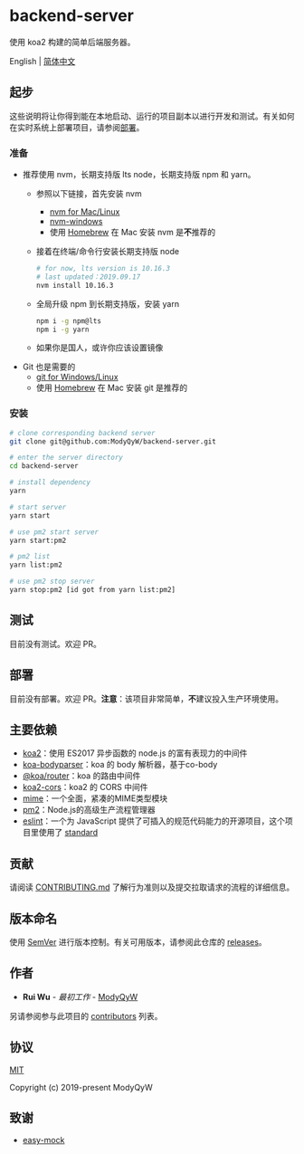 # backend-server

使用 koa2 构建的简单后端服务器。

English | [简体中文](README.CN.md)

## 起步

这些说明将让你得到能在本地启动、运行的项目副本以进行开发和测试。有关如何在实时系统上部署项目，请参阅[部署](#部署)。

### 准备

- 推荐使用 nvm，长期支持版 lts node，长期支持版 npm 和 yarn。
  - 参照以下链接，首先安装 nvm
    - [nvm for Mac/Linux](https://github.com/nvm-sh/nvm)
    - [nvm-windows](https://github.com/coreybutler/nvm-windows)
    - 使用 [Homebrew](https://brew.sh/) 在 Mac 安装 nvm 是**不**推荐的
  - 接着在终端/命令行安装长期支持版 node

    ```sh
    # for now, lts version is 10.16.3
    # last updated：2019.09.17
    nvm install 10.16.3
    ```

  - 全局升级 npm 到长期支持版，安装 yarn

    ```sh
    npm i -g npm@lts
    npm i -g yarn
    ```

  - 如果你是国人，或许你应该设置镜像
- Git 也是需要的
  - [git for Windows/Linux](https://git-scm.com/downloads)
  - 使用 [Homebrew](https://brew.sh/) 在 Mac 安装 git 是推荐的

### 安装

```sh
# clone corresponding backend server
git clone git@github.com:ModyQyW/backend-server.git

# enter the server directory
cd backend-server

# install dependency
yarn

# start server
yarn start

# use pm2 start server
yarn start:pm2

# pm2 list
yarn list:pm2

# use pm2 stop server
yarn stop:pm2 [id got from yarn list:pm2]
```

## 测试

目前没有测试。欢迎 PR。

## 部署

目前没有部署。欢迎 PR。**注意**：该项目非常简单，**不**建议投入生产环境使用。

## 主要依赖

- [koa2](https://koajs.com/)：使用 ES2017 异步函数的 node.js 的富有表现力的中间件
- [koa-bodyparser](https://github.com/koajs/bodyparser)：koa 的 body 解析器，基于co-body
- [@koa/router](https://github.com/koajs/router)：koa 的路由中间件
- [koa2-cors](https://github.com/zadzbw/koa2-cors)：koa2 的 CORS 中间件
- [mime](https://vuetifyjs.com/en/)：一个全面，紧凑的MIME类型模块
- [pm2](http://pm2.keymetrics.io/)：Node.js的高级生产流程管理器
- [eslint](https://eslint.org)：一个为 JavaScript 提供了可插入的规范代码能力的开源项目，这个项目里使用了 [standard](https://standardjs.com/readme-zhcn.html)

## 贡献

请阅读 [CONTRIBUTING.md](./CONTRIBUTING.md) 了解行为准则以及提交拉取请求的流程的详细信息。

## 版本命名

使用 [SemVer](http://semver.org/) 进行版本控制。有关可用版本，请参阅此仓库的 [releases](https://github.com/ModyQyW/vue-vuetify-admin/releases)。

## 作者

- **Rui Wu** - *最初工作* - [ModyQyW](https://github.com/ModyQyW)

另请参阅参与此项目的 [contributors](https://github.com/ModyQyW/vue-vuetify-admin/contributors) 列表。

## 协议

[MIT](./LICENSE)

Copyright (c) 2019-present ModyQyW

## 致谢

- [easy-mock](https://github.com/easy-mock/easy-mock)
